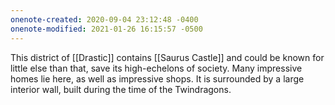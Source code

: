 ```yaml
---
onenote-created: 2020-09-04 23:12:48 -0400
onenote-modified: 2021-01-26 16:15:57 -0500
---
```


This district of [[Drastic]] contains [[Saurus Castle]] and could be known for little else than that, save its high-echelons of society. Many impressive homes lie here, as well as impressive shops. It is surrounded by a large interior wall, built during the time of the Twindragons.
